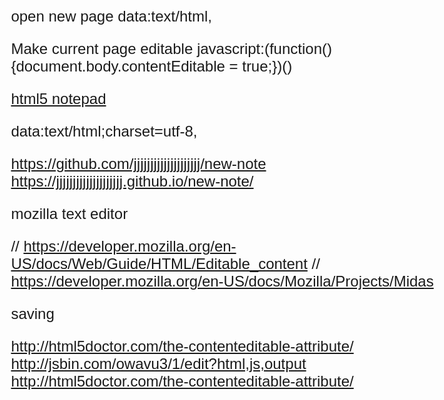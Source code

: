 

open new page
data:text/html, <html contenteditable style='padding:10%;'></html>

Make current page editable
javascript:(function(){document.body.contentEditable = true;})()


<p><a href='javascript:(function(){window.open("http://jkirchartz.com/demos/HTML5notepad.html","HTML5 notepad");})()' >html5 notepad</a></p>


data:text/html;charset=utf-8, <title>Scratchpad</title><style>body {padding: 5%; font-size: 1.5em; font-family: Arial; }"></style>
<link rel="shortcut icon" href="https://ssl.gstatic.com/docs/documents/images/kix-favicon6.ico"/><body OnLoad='document.body.focus();' contenteditable spellcheck="true" >

https://github.com/jjjjjjjjjjjjjjjjjjjj/new-note
https://jjjjjjjjjjjjjjjjjjjj.github.io/new-note/


mozilla text editor

// https://developer.mozilla.org/en-US/docs/Web/Guide/HTML/Editable_content
// https://developer.mozilla.org/en-US/docs/Mozilla/Projects/Midas


saving

http://html5doctor.com/the-contenteditable-attribute/
http://jsbin.com/owavu3/1/edit?html,js,output
http://html5doctor.com/the-contenteditable-attribute/
